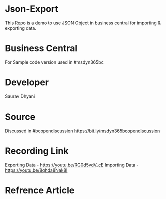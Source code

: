 # Json-Export
This Repo is a demo to use JSON Object in business central for importing & exporting data.

# Business Central
For Sample code version used in #msdyn365bc

# Developer
Saurav Dhyani

# Source 
Discussed in #bcopendiscussion 
https://bit.ly/msdyn365bcopendiscussion

# Recording Link
Exporting Data - https://youtu.be/RG0d5vdV_cE
Importing Data - https://youtu.be/8qhda8Nak8I
# Refrence Article
